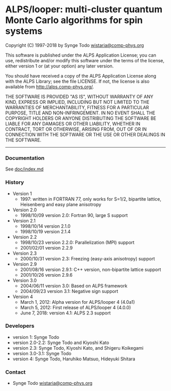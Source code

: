 # ALPS/looper: multi-cluster quantum Monte Carlo algorithms for spin systems

Copyright (C) 1997-2018 by Synge Todo <wistaria@comp-phys.org>

This software is published under the ALPS Application License; you can use,
redistribute and/or modify this software under the terms of the license,
either version 1 or (at your option) any later version.

You should have received a copy of the ALPS Application License along with
the ALPS Library; see the file LICENSE. If not, the license is also
available from http://alps.comp-phys.org/.

THE SOFTWARE IS PROVIDED "AS IS", WITHOUT WARRANTY OF ANY KIND, EXPRESS OR 
IMPLIED, INCLUDING BUT NOT LIMITED TO THE WARRANTIES OF MERCHANTABILITY, 
FITNESS FOR A PARTICULAR PURPOSE, TITLE AND NON-INFRINGEMENT. IN NO EVENT 
SHALL THE COPYRIGHT HOLDERS OR ANYONE DISTRIBUTING THE SOFTWARE BE LIABLE 
FOR ANY DAMAGES OR OTHER LIABILITY, WHETHER IN CONTRACT, TORT OR OTHERWISE, 
ARISING FROM, OUT OF OR IN CONNECTION WITH THE SOFTWARE OR THE USE OR OTHER 
DEALINGS IN THE SOFTWARE.

----------------------------------------------------------------------------

### Documentation

See [doc/index.md](doc/index.md)

### History

* Version 1
   * 1997: written in FORTRAN 77, only works for S=1/2, bipartite lattice, Heisenberg and easy plane anisotropy
* Version 2.0
   * 1998/10/09 version 2.0: Fortran 90, large S support
* Version 2.1
   * 1998/10/14 version 2.1.0
   * 1998/10/19 version 2.1.4
* Version 2.2
   * 1998/10/23 version 2.2.0:  Parallelization (MPI) support
   * 2001/02/01 version 2.2.9
* Version 2.3
   * 2000/10/31 version 2.3: Freezing (easy-axis anisotropy) support
* Version 2.9
   * 2001/08/16 version 2.9.1: C++ version, non-bipartite lattice support
   * 2001/10/26 version 2.9.6
* Version 3.0
   * 2004/06/11 version 3.0: Based on ALPS framework
   * 2004/09/23 version 3.1: Negative sign support
* Version 4
   * March 1, 2012: Alpha version for ALPS/looper 4 (4.0a1)
   * March 5, 2012: First release of ALPS/looper 4 (4.0.0)
   * June 7, 2018: version 4.1: ALPS 2.3 support

### Developers

* version 1: Synge Todo
* version 2.0-2.2: Synge Todo and Kiyoshi Kato
* version 2.3: Synge Todo, Kiyoshi Kato, and Shigeru Koikegami
* version 3.0-3.1: Synge Todo
* version 4: Synge Todo, Haruhiko Matsuo, Hideyuki Shitara

### Contact

* Synge Todo <wistaria@comp-phys.org>
